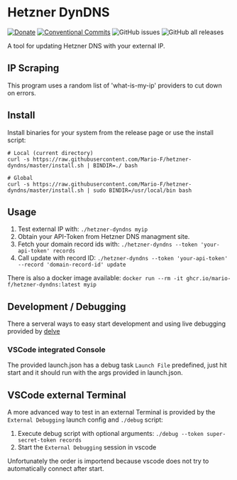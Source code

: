 # Hetzner DynDNS

[![Donate](https://img.shields.io/badge/Donate-PayPal-green.svg)](https://www.paypal.com/cgi-bin/webscr?cmd=_s-xclick&hosted_button_id=34NHCDNHRRV6G)
[![Conventional Commits](https://img.shields.io/badge/Conventional%20Commits-1.0.0-yellow.svg)](https://conventionalcommits.org)
![GitHub issues](https://img.shields.io/github/issues/Mario-F/hetzner-dyndns)
![GitHub all releases](https://img.shields.io/github/downloads/Mario-F/hetzner-dyndns/total)

A tool for updating Hetzner DNS with your external IP.

## IP Scraping

This program uses a random list of 'what-is-my-ip' providers to cut down on errors.

## Install

Install binaries for your system from the release page or use the install script:

```shell
# Local (current directory)
curl -s https://raw.githubusercontent.com/Mario-F/hetzner-dyndns/master/install.sh | BINDIR=./ bash

# Global
curl -s https://raw.githubusercontent.com/Mario-F/hetzner-dyndns/master/install.sh | sudo BINDIR=/usr/local/bin bash
```

## Usage

1. Test external IP with: `./hetzner-dyndns myip`
2. Obtain your API-Token from Hetzner DNS managment site.
3. Fetch your domain record ids with: `./hetzner-dyndns --token 'your-api-token' records`
4. Call update with record ID: `./hetzner-dyndns --token 'your-api-token' --record 'domain-record-id' update`

There is also a docker image available: `docker run --rm -it ghcr.io/mario-f/hetzner-dyndns:latest myip`

## Development / Debugging

There a serveral ways to easy start development and using live debugging provided by [delve](https://github.com/go-delve/delve)

### VSCode integrated Console

The provided launch.json has a debug task `Launch File` predefined, just hit start and it should run with the args provided in launch.json.

## VSCode external Terminal

A more advanced way to test in an external Terminal is provided by the `External Debugging` launch config and `./debug` script:

1. Execute debug script with optional arguments: `./debug --token super-secret-token records`
2. Start the `External Debugging` session in vscode

Unfortunately the order is importend because vscode does not try to automatically connect after start.
